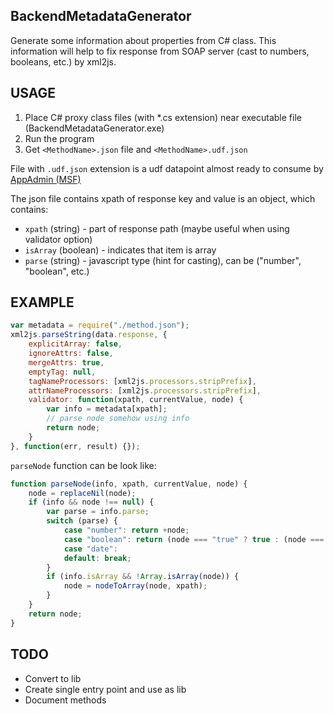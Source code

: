 BackendMetadataGenerator
------------------------
Generate some information about properties from C# class.
This information will help to fix response from SOAP server (cast to numbers, booleans, etc.) by xml2js.

USAGE
-----
1. Place C# proxy class files (with *.cs extension) near executable file (BackendMetadataGenerator.exe)
2. Run the program
3. Get `<MethodName>.json` file and `<MethodName>.udf.json`

File with `.udf.json` extension is a udf datapoint almost ready 
to consume by [AppAdmin (MSF)](https://amers1.msf2.cp.icp2.mpp.ime.reuters.com/msf/mngt/appadmin)

The json file contains xpath of response key and value is an object, which contains:  
* `xpath` (string) - part of response path (maybe useful when using validator option)  
* `isArray` (boolean) - indicates that item is array  
* `parse` (string) - javascript type (hint for casting), can be ("number", "boolean", etc.)  

EXAMPLE
-------
```js
var metadata = require("./method.json");
xml2js.parseString(data.response, {
    explicitArray: false,
    ignoreAttrs: false,
    mergeAttrs: true,
    emptyTag: null,
    tagNameProcessors: [xml2js.processors.stripPrefix],
    attrNameProcessors: [xml2js.processors.stripPrefix],
    validator: function(xpath, currentValue, node) {
    	var info = metadata[xpath];
    	// parse node somehow using info
        return node;
    }
}, function(err, result) {});
```
`parseNode` function can be look like:  
```js
function parseNode(info, xpath, currentValue, node) {
    node = replaceNil(node);
    if (info && node !== null) {
        var parse = info.parse;
        switch (parse) {
            case "number": return +node;
            case "boolean": return (node === "true" ? true : (node === "false" ? false : node));
            case "date": 
            default: break;
        }
        if (info.isArray && !Array.isArray(node)) {
            node = nodeToArray(node, xpath);
        }
    }
    return node;
}
```

TODO
----
- Convert to lib
- Create single entry point and use as lib
- Document methods